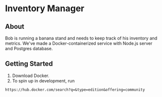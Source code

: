# Inventory Manager

## About

Bob is running a banana stand and needs to keep track of his inventory and metrics.
We've made a Docker-containerized service with Node.js server and Postgres database.

## Getting Started

1. Download Docker[](https://hub.docker.com/search?q=&type=edition&offering=community).
2. To spin up in development, run
```
https://hub.docker.com/search?q=&type=edition&offering=community
```
